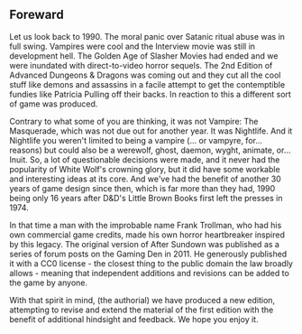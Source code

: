 ## Foreward

Let us look back to 1990. The moral panic over Satanic ritual abuse was in full swing. Vampires were cool and the Interview movie was still in development hell. The Golden Age of Slasher Movies had ended and we were inundated with direct-to-video horror sequels. The 2nd Edition of Advanced Dungeons & Dragons was coming out and they cut all the cool stuff like demons and assassins in a facile attempt to get the contemptible fundies like Patricia Pulling off their backs. In reaction to this a different sort of game was produced.

Contrary to what some of you are thinking, it was not Vampire: The Masquerade, which was not due out for another year. It was Nightlife. And it Nightlife you weren't limited to being a vampire (... or vampyre, for... reasons) but could also be a werewolf, ghost, daemon, wyght, animate, or... Inuit. So, a lot of questionable decisions were made, and it never had the popularity of White Wolf's crowning glory, but it did have some workable and interesting ideas at its core. And we've had the benefit of another 30 years of game design since then, which is far more than they had, 1990 being only 16 years after D&D's Little Brown Books first left the presses in 1974.

In that time a man with the improbable name Frank Trollman, who had his own commercial game credits, made his own horror heartbreaker inspired by this legacy. The original version of After Sundown was published as a series of forum posts on the Gaming Den in 2011. He generously published it with a CC0 license - the closest thing to the public domain the law broadly allows - meaning that independent additions and revisions can be added to the game by anyone.

With that spirit in mind, (the authorial) we have produced a new edition, attempting to revise and extend the material of the first edition with the benefit of additional hindsight and feedback. We hope you enjoy it.
